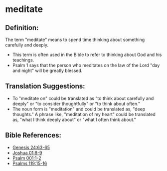 # meditate #

## Definition: ##

The term "meditate" means to spend time thinking about something carefully and deeply.

* This term is often used in the Bible to refer to thinking about God and his teachings.
* Psalm 1 says that the person who meditates on the law of the Lord  "day and night" will be greatly blessed.

## Translation Suggestions: ##

* To "meditate on" could be translated as "to think about carefully and deeply" or "to consider thoughtfully" or "to think about often."
* The noun form is "meditation" and could be translated as, "deep thoughts." A phrase like, "meditation of my heart" could be translated as, "what I think deeply about" or "what I often think about."

## Bible References: ##

* [Genesis 24:63-65](en/tn/gen/help/24/63)
* [Joshua 01:8-9](en/tn/jos/help/01/08)
* [Psalm 001:1-2](en/tn/psa/help/01/01)
* [Psalms 119:15-16](en/tn/psa/help/119/15)